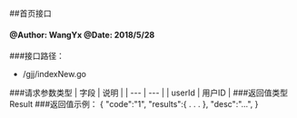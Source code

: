 ##首页接口

#### @Author: WangYx @Date: 2018/5/28 

###接口路径：   
 * /gjj/indexNew.go
 
###请求参数类型
| 字段 | 说明 |
| ---  | --- |
| userId | 用户ID |
###返回值类型
    Result
###返回值示例：
    {
        "code":"1",
        "results":{
            .
            .
            .
        },
        "desc":"...",
    }